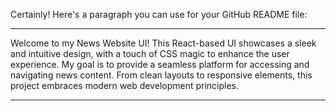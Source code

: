 Certainly! Here's a paragraph you can use for your GitHub README file:

---

Welcome to my News Website UI! This React-based UI showcases a sleek and intuitive design, with a touch of CSS magic to enhance the user experience. My goal is to provide a seamless platform for accessing and navigating news content. From clean layouts to responsive elements, this project embraces modern web development principles. 

---